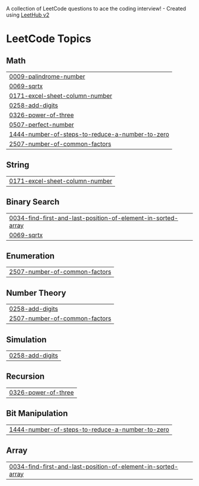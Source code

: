 A collection of LeetCode questions to ace the coding interview! - Created using [LeetHub v2](https://github.com/arunbhardwaj/LeetHub-2.0)
<!---LeetCode Topics Start-->
# LeetCode Topics
## Math
|  |
| ------- |
| [0009-palindrome-number](https://github.com/shruthireddy-1505/september_2025/tree/master/0009-palindrome-number) |
| [0069-sqrtx](https://github.com/shruthireddy-1505/september_2025/tree/master/0069-sqrtx) |
| [0171-excel-sheet-column-number](https://github.com/shruthireddy-1505/september_2025/tree/master/0171-excel-sheet-column-number) |
| [0258-add-digits](https://github.com/shruthireddy-1505/september_2025/tree/master/0258-add-digits) |
| [0326-power-of-three](https://github.com/shruthireddy-1505/september_2025/tree/master/0326-power-of-three) |
| [0507-perfect-number](https://github.com/shruthireddy-1505/september_2025/tree/master/0507-perfect-number) |
| [1444-number-of-steps-to-reduce-a-number-to-zero](https://github.com/shruthireddy-1505/september_2025/tree/master/1444-number-of-steps-to-reduce-a-number-to-zero) |
| [2507-number-of-common-factors](https://github.com/shruthireddy-1505/september_2025/tree/master/2507-number-of-common-factors) |
## String
|  |
| ------- |
| [0171-excel-sheet-column-number](https://github.com/shruthireddy-1505/september_2025/tree/master/0171-excel-sheet-column-number) |
## Binary Search
|  |
| ------- |
| [0034-find-first-and-last-position-of-element-in-sorted-array](https://github.com/shruthireddy-1505/september_2025/tree/master/0034-find-first-and-last-position-of-element-in-sorted-array) |
| [0069-sqrtx](https://github.com/shruthireddy-1505/september_2025/tree/master/0069-sqrtx) |
## Enumeration
|  |
| ------- |
| [2507-number-of-common-factors](https://github.com/shruthireddy-1505/september_2025/tree/master/2507-number-of-common-factors) |
## Number Theory
|  |
| ------- |
| [0258-add-digits](https://github.com/shruthireddy-1505/september_2025/tree/master/0258-add-digits) |
| [2507-number-of-common-factors](https://github.com/shruthireddy-1505/september_2025/tree/master/2507-number-of-common-factors) |
## Simulation
|  |
| ------- |
| [0258-add-digits](https://github.com/shruthireddy-1505/september_2025/tree/master/0258-add-digits) |
## Recursion
|  |
| ------- |
| [0326-power-of-three](https://github.com/shruthireddy-1505/september_2025/tree/master/0326-power-of-three) |
## Bit Manipulation
|  |
| ------- |
| [1444-number-of-steps-to-reduce-a-number-to-zero](https://github.com/shruthireddy-1505/september_2025/tree/master/1444-number-of-steps-to-reduce-a-number-to-zero) |
## Array
|  |
| ------- |
| [0034-find-first-and-last-position-of-element-in-sorted-array](https://github.com/shruthireddy-1505/september_2025/tree/master/0034-find-first-and-last-position-of-element-in-sorted-array) |
<!---LeetCode Topics End-->